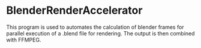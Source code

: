 # BlenderRenderAccelerator

This program is used to automates the calculation of blender frames for parallel execution of a .blend file for rendering. The output is then combined with FFMPEG.
